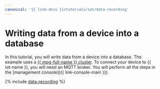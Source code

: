 ```yaml
---
canonical: '{{ link-docs }}/tutorials/iot/data-recording'
---
```


# Writing data from a device into a database

In this tutorial, you will write data from a device into a database. The example uses a [{{ mpg-full-name }} cluster](../../managed-postgresql/concepts/index.md). To connect your device to {{ iot-name }}, you will need an MQTT broker. You will perform all the steps in the [management console]({{ link-console-main }}).

{% include [data-recording](../../_tutorials/applied/data-recording.md) %}
